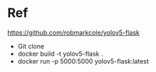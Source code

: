 # Ref 
https://github.com/robmarkcole/yolov5-flask

+ Git clone 
+ docker build -t yolov5-flask .
+ docker run -p 5000:5000 yolov5-flask:latest